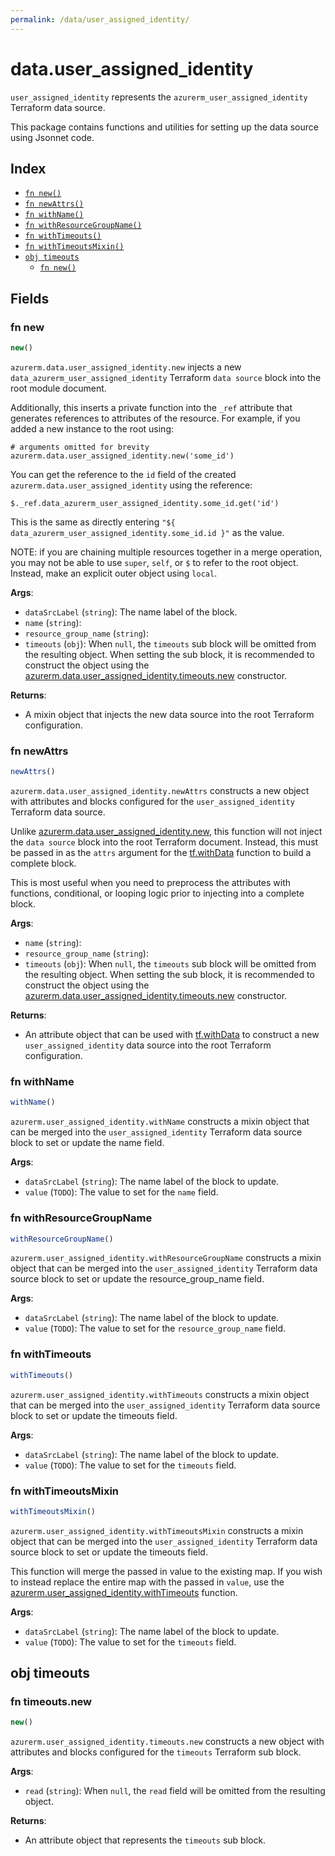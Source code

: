 ```yaml
---
permalink: /data/user_assigned_identity/
---
```


# data.user_assigned_identity

`user_assigned_identity` represents the `azurerm_user_assigned_identity` Terraform data source.



This package contains functions and utilities for setting up the data source using Jsonnet code.


## Index

* [`fn new()`](#fn-new)
* [`fn newAttrs()`](#fn-newattrs)
* [`fn withName()`](#fn-withname)
* [`fn withResourceGroupName()`](#fn-withresourcegroupname)
* [`fn withTimeouts()`](#fn-withtimeouts)
* [`fn withTimeoutsMixin()`](#fn-withtimeoutsmixin)
* [`obj timeouts`](#obj-timeouts)
  * [`fn new()`](#fn-timeoutsnew)

## Fields

### fn new

```ts
new()
```


`azurerm.data.user_assigned_identity.new` injects a new `data_azurerm_user_assigned_identity` Terraform `data source`
block into the root module document.

Additionally, this inserts a private function into the `_ref` attribute that generates references to attributes of the
resource. For example, if you added a new instance to the root using:

    # arguments omitted for brevity
    azurerm.data.user_assigned_identity.new('some_id')

You can get the reference to the `id` field of the created `azurerm.data.user_assigned_identity` using the reference:

    $._ref.data_azurerm_user_assigned_identity.some_id.get('id')

This is the same as directly entering `"${ data_azurerm_user_assigned_identity.some_id.id }"` as the value.

NOTE: if you are chaining multiple resources together in a merge operation, you may not be able to use `super`, `self`,
or `$` to refer to the root object. Instead, make an explicit outer object using `local`.

**Args**:
  - `dataSrcLabel` (`string`): The name label of the block.
  - `name` (`string`): 
  - `resource_group_name` (`string`): 
  - `timeouts` (`obj`):  When `null`, the `timeouts` sub block will be omitted from the resulting object. When setting the sub block, it is recommended to construct the object using the [azurerm.data.user_assigned_identity.timeouts.new](#fn-userassignedidentitytimeoutsnew) constructor.

**Returns**:
- A mixin object that injects the new data source into the root Terraform configuration.


### fn newAttrs

```ts
newAttrs()
```


`azurerm.data.user_assigned_identity.newAttrs` constructs a new object with attributes and blocks configured for the `user_assigned_identity`
Terraform data source.

Unlike [azurerm.data.user_assigned_identity.new](#fn-userassignedidentitynew), this function will not inject the `data source`
block into the root Terraform document. Instead, this must be passed in as the `attrs` argument for the
[tf.withData](https://github.com/tf-libsonnet/core/tree/main/docs#fn-withdata) function to build a complete block.

This is most useful when you need to preprocess the attributes with functions, conditional, or looping logic prior to
injecting into a complete block.

**Args**:
  - `name` (`string`): 
  - `resource_group_name` (`string`): 
  - `timeouts` (`obj`):  When `null`, the `timeouts` sub block will be omitted from the resulting object. When setting the sub block, it is recommended to construct the object using the [azurerm.data.user_assigned_identity.timeouts.new](#fn-userassignedidentitytimeoutsnew) constructor.

**Returns**:
  - An attribute object that can be used with [tf.withData](https://github.com/tf-libsonnet/core/tree/main/docs#fn-withdata) to construct a new `user_assigned_identity` data source into the root Terraform configuration.


### fn withName

```ts
withName()
```

`azurerm.user_assigned_identity.withName` constructs a mixin object that can be merged into the `user_assigned_identity`
Terraform data source block to set or update the name field.



**Args**:
  - `dataSrcLabel` (`string`): The name label of the block to update.
  - `value` (`TODO`): The value to set for the `name` field.


### fn withResourceGroupName

```ts
withResourceGroupName()
```

`azurerm.user_assigned_identity.withResourceGroupName` constructs a mixin object that can be merged into the `user_assigned_identity`
Terraform data source block to set or update the resource_group_name field.



**Args**:
  - `dataSrcLabel` (`string`): The name label of the block to update.
  - `value` (`TODO`): The value to set for the `resource_group_name` field.


### fn withTimeouts

```ts
withTimeouts()
```

`azurerm.user_assigned_identity.withTimeouts` constructs a mixin object that can be merged into the `user_assigned_identity`
Terraform data source block to set or update the timeouts field.



**Args**:
  - `dataSrcLabel` (`string`): The name label of the block to update.
  - `value` (`TODO`): The value to set for the `timeouts` field.


### fn withTimeoutsMixin

```ts
withTimeoutsMixin()
```

`azurerm.user_assigned_identity.withTimeoutsMixin` constructs a mixin object that can be merged into the `user_assigned_identity`
Terraform data source block to set or update the timeouts field.

This function will merge the passed in value to the existing map. If you wish
to instead replace the entire map with the passed in `value`, use the [azurerm.user_assigned_identity.withTimeouts](TODO)
function.


**Args**:
  - `dataSrcLabel` (`string`): The name label of the block to update.
  - `value` (`TODO`): The value to set for the `timeouts` field.


## obj timeouts



### fn timeouts.new

```ts
new()
```


`azurerm.user_assigned_identity.timeouts.new` constructs a new object with attributes and blocks configured for the `timeouts`
Terraform sub block.



**Args**:
  - `read` (`string`):  When `null`, the `read` field will be omitted from the resulting object.

**Returns**:
  - An attribute object that represents the `timeouts` sub block.
